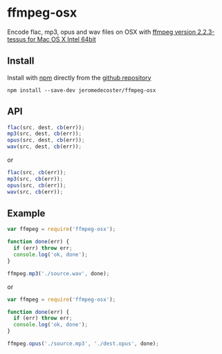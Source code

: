 # ffmpeg-osx

Encode flac, mp3, opus and wav files on OSX with <a href="http://www.evermeet.cx/ffmpeg/" target="_blank">ffmpeg version 2.2.3-tessus for Mac OS X Intel 64bit</a>

## Install

Install with <a href="http://nodejs.org/" target="_blank">npm</a> directly from the <a href="https://github.com/jeromedecoster/ffmpeg-osx" target="_blank">github repository</a>

```
npm install --save-dev jeromedecoster/ffmpeg-osx
```

## API

```js
flac(src, dest, cb(err));
mp3(src, dest, cb(err));
opus(src, dest, cb(err));
wav(src, dest, cb(err));
```

or

```js
flac(src, cb(err));
mp3(src, cb(err));
opus(src, cb(err));
wav(src, cb(err));
```

## Example

```js
var ffmpeg = require('ffmpeg-osx');

function done(err) {
  if (err) throw err;
  console.log('ok, done');
}

ffmpeg.mp3('./source.wav', done);
```

or

```js
var ffmpeg = require('ffmpeg-osx');

function done(err) {
  if (err) throw err;
  console.log('ok, done');
}

ffmpeg.opus('./source.mp3', './dest.opus', done);
```

